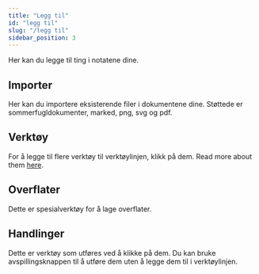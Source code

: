 ```yaml
---
title: "Legg til"
id: "legg til"
slug: "/legg til"
sidebar_position: 3
---
```


Her kan du legge til ting i notatene dine.

## Importer

Her kan du importere eksisterende filer i dokumentene dine. Støttede er sommerfugldokumenter, marked, png, svg og pdf.

## Verktøy

For å legge til flere verktøy til verktøylinjen, klikk på dem. Read more about them [here](tools).

## Overflater

Dette er spesialverktøy for å lage overflater.

## Handlinger

Dette er verktøy som utføres ved å klikke på dem. Du kan bruke avspillingsknappen til å utføre dem uten å legge dem til i verktøylinjen.

